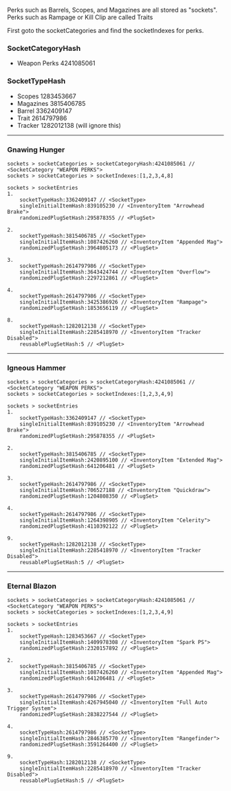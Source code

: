 Perks such as Barrels, Scopes, and Magazines are all stored as "sockets". Perks such as Rampage or Kill Clip are called Traits

First goto the socketCategories and find the socketIndexes for perks.



### SocketCategoryHash
- Weapon Perks 4241085061

### SocketTypeHash
- Scopes 1283453667
- Magazines 3815406785
- Barrel 3362409147
- Trait 2614797986
- Tracker 1282012138 (will ignore this)




-----

### Gnawing Hunger

	sockets > socketCategories > socketCategoryHash:4241085061 // <SocketCategory "WEAPON PERKS">
	sockets > socketCategories > socketIndexes:[1,2,3,4,8]

	sockets > socketEntries
	1.
		socketTypeHash:3362409147 // <SocketType>
		singleInitialItemHash:839105230 // <InventoryItem "Arrowhead Brake">
		randomizedPlugSetHash:295878355 // <PlugSet>

	2.
		socketTypeHash:3815406785 // <SocketType>
		singleInitialItemHash:1087426260 // <InventoryItem "Appended Mag">
		randomizedPlugSetHash:3964805173 // <PlugSet>

	3.
		socketTypeHash:2614797986 // <SocketType>
		singleInitialItemHash:3643424744 // <InventoryItem "Overflow">
		randomizedPlugSetHash:2297212861 // <PlugSet>

	4.
		socketTypeHash:2614797986 // <SocketType>
		singleInitialItemHash:3425386926 // <InventoryItem "Rampage">
		randomizedPlugSetHash:1853656119 // <PlugSet>

	8.
		socketTypeHash:1282012138 // <SocketType>
		singleInitialItemHash:2285418970 // <InventoryItem "Tracker Disabled">
		reusablePlugSetHash:5 // <PlugSet>

-----

### Igneous Hammer

	sockets > socketCategories > socketCategoryHash:4241085061 // <SocketCategory "WEAPON PERKS">
	sockets > socketCategories > socketIndexes:[1,2,3,4,9]
	
	sockets > socketEntries
	1.
		socketTypeHash:3362409147 // <SocketType>
		singleInitialItemHash:839105230 // <InventoryItem "Arrowhead Brake">
		randomizedPlugSetHash:295878355 // <PlugSet>

	2.
		socketTypeHash:3815406785 // <SocketType>
		singleInitialItemHash:2420895100 // <InventoryItem "Extended Mag">
		randomizedPlugSetHash:641206481 // <PlugSet>

	3.
		socketTypeHash:2614797986 // <SocketType>
		singleInitialItemHash:706527188 // <InventoryItem "Quickdraw">
		randomizedPlugSetHash:1204808350 // <PlugSet>

	4.
		socketTypeHash:2614797986 // <SocketType>
		singleInitialItemHash:1264398905 // <InventoryItem "Celerity">
		randomizedPlugSetHash:4110392122 // <PlugSet>

	9.
		socketTypeHash:1282012138 // <SocketType>
		singleInitialItemHash:2285418970 // <InventoryItem "Tracker Disabled">
		reusablePlugSetHash:5 // <PlugSet>

-----

### Eternal Blazon

	sockets > socketCategories > socketCategoryHash:4241085061 // <SocketCategory "WEAPON PERKS">
	sockets > socketCategories > socketIndexes:[1,2,3,4,9]
	
	sockets > socketEntries
	1.
		socketTypeHash:1283453667 // <SocketType>
		singleInitialItemHash:1409978308 // <InventoryItem "Spark PS">
		randomizedPlugSetHash:2320157892 // <PlugSet>

	2.
		socketTypeHash:3815406785 // <SocketType>
		singleInitialItemHash:1087426260 // <InventoryItem "Appended Mag">
		randomizedPlugSetHash:641206481 // <PlugSet>

	3.
		socketTypeHash:2614797986 // <SocketType>
		singleInitialItemHash:4267945040 // <InventoryItem "Full Auto Trigger System">
		randomizedPlugSetHash:2838227544 // <PlugSet>

	4.
		socketTypeHash:2614797986 // <SocketType>
		singleInitialItemHash:2846385770 // <InventoryItem "Rangefinder">
		randomizedPlugSetHash:3591264400 // <PlugSet>

	9.
		socketTypeHash:1282012138 // <SocketType>
		singleInitialItemHash:2285418970 // <InventoryItem "Tracker Disabled">
		reusablePlugSetHash:5 // <PlugSet>







